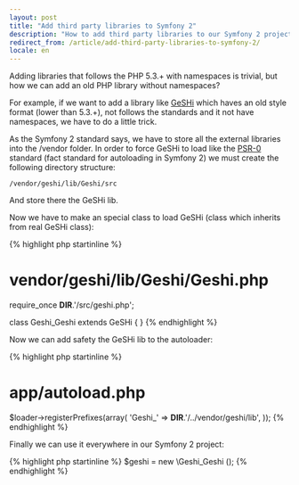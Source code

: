 ```yaml
---
layout: post
title: "Add third party libraries to Symfony 2"
description: "How to add third party libraries to our Symfony 2 project"
redirect_from: /article/add-third-party-libraries-to-symfony-2/
locale: en
---
```


Adding libraries that follows the PHP 5.3.+ with namespaces is trivial, but how we can add an old PHP library without namespaces?

For example, if we want to add a library like <a href="http://qbnz.com/highlighter/" target="_blank">GeSHi</a> which haves an old style format (lower than 5.3.+), not follows the standards and it not have namespaces, we have to do a little trick.

As the Symfony 2 standard says, we have to store all the external libraries into the /vendor folder. In order to force GeSHi to load like the <a href="http://groups.google.com/group/php-standards/web/psr-0-final-proposal?pli=1" target="_blank">PSR-0</a> standard (fact standard for autoloading in Symfony 2) we must create the following directory structure:

    /vendor/geshi/lib/Geshi/src

And store there the GeSHi lib.

Now we have to make an special class to load GeSHi (class which inherits from real GeSHi class):

{% highlight php startinline %}
# vendor/geshi/lib/Geshi/Geshi.php

require_once __DIR__.'/src/geshi.php';

class Geshi_Geshi extends GeSHi {
}
{% endhighlight %}

Now we can add safety the GeSHi lib to the autoloader:

{% highlight php startinline %}
# app/autoload.php

$loader->registerPrefixes(array(
    'Geshi_' => __DIR__.'/../vendor/geshi/lib',
));
{% endhighlight %}

Finally we can use it everywhere in our Symfony 2 project:

{% highlight php startinline %}
$geshi = new \Geshi_Geshi ();
{% endhighlight %}
